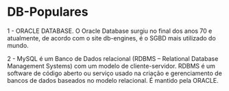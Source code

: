 # DB-Populares

1 - ORACLE DATABASE. O Oracle Database surgiu no final dos anos 70 e atualmente, de acordo com o site db-engines, é o SGBD mais utilizado do mundo.

2 -  MySQL é um Banco de Dados relacional (RDBMS – Relational Database Management Systems) com um modelo de cliente-servidor. RDBMS é um software de código aberto ou serviço usado na criação e gerenciamento de bancos de dados baseados no modelo relacional. É mantido pela ORACLE.
